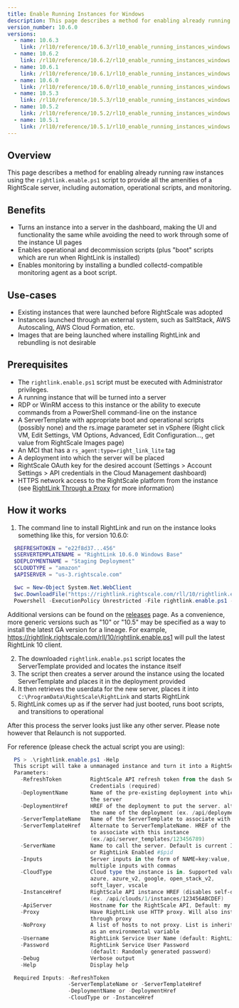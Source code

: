```yaml
---
title: Enable Running Instances for Windows
description: This page describes a method for enabling already running raw instances using the rightlink.enable.ps1 script to provide all the amenities of a RightScale server, including automation, operational scripts, and monitoring.
version_number: 10.6.0
versions:
  - name: 10.6.3
    link: /rl10/reference/10.6.3/rl10_enable_running_instances_windows.html
  - name: 10.6.2
    link: /rl10/reference/10.6.2/rl10_enable_running_instances_windows.html
  - name: 10.6.1
    link: /rl10/reference/10.6.1/rl10_enable_running_instances_windows.html
  - name: 10.6.0
    link: /rl10/reference/10.6.0/rl10_enable_running_instances_windows.html
  - name: 10.5.3
    link: /rl10/reference/10.5.3/rl10_enable_running_instances_windows.html
  - name: 10.5.2
    link: /rl10/reference/10.5.2/rl10_enable_running_instances_windows.html
  - name: 10.5.1
    link: /rl10/reference/10.5.1/rl10_enable_running_instances_windows.html
---
```


## Overview

This page describes a method for enabling already running raw instances using the `rightlink.enable.ps1` script to provide all the amenities of a RightScale server, including automation, operational scripts, and monitoring.

## Benefits

* Turns an instance into a server in the dashboard, making the UI and functionality the same while avoiding the need to work through some of the instance UI pages
* Enables operational and decommission scripts (plus "boot" scripts which are run when RightLink is installed)
* Enables monitoring by installing a bundled collectd-compatible monitoring agent as a boot script.

## Use-cases

* Existing instances that were launched before RightScale was adopted
* Instances launched through an external system, such as SaltStack, AWS Autoscaling, AWS Cloud Formation, etc.
* Images that are being launched where installing RightLink and rebundling is not desirable

## Prerequisites

* The `rightlink.enable.ps1` script must be executed with Administrator privileges.
* A running instance that will be turned into a server
* RDP or WinRM access to this instance or the ability to execute commands from a PowerShell command-line on the instance
* A ServerTemplate with appropriate boot and operational scripts (possibly none) and the rs.image parameter set in vSphere (Right click VM, Edit Settings, VM Options, Advanced, Edit Configuration..., get value from RightScale Images page)
* An MCI that has a `rs_agent:type=right_link_lite` tag
* A deployment into which the server will be placed
* RightScale OAuth key for the desired account (Settings > Account Settings > API credentials in the Cloud Management dashboard)
* HTTPS network access to the RightScale platform from the instance (see [RightLink Through a Proxy](rl10_proxying_rightlink.html) for more information)

## How it works

1. The command line to install RightLink and run on the instance looks something like this, for version 10.6.0:

~~~ powershell
  $REFRESHTOKEN = "e22f8d37...456"
  $SERVERTEMPLATENAME = "RightLink 10.6.0 Windows Base"
  $DEPLOYMENTNAME = "Staging Deployment"
  $CLOUDTYPE = "amazon"
  $APISERVER = "us-3.rightscale.com"

  $wc = New-Object System.Net.WebClient
  $wc.DownloadFile("https://rightlink.rightscale.com/rll/10/rightlink.enable.ps1", "$pwd\rightlink.enable.ps1") 
  Powershell -ExecutionPolicy Unrestricted -File rightlink.enable.ps1 -refreshToken $REFRESHTOKEN -serverTemplateName $SERVERTEMPLATENAME -deploymentName $DEPLOYMENTNAME -cloudType $CLOUDTYPE -ApiServer $APISERVER
~~~
  
  Additional versions can be found on the [releases](/rl10/releases) page. As a convenience, more generic versions such as "10" or "10.5" may be specified as a way to install the latest GA version for a lineage. For example, https://rightlink.rightscale.com/rll/10/rightlink.enable.ps1 will pull the latest RightLink 10 client.

2. The downloaded `rightlink.enable.ps1` script locates the ServerTemplate provided and locates the instance itself
3. The script then creates a server around the instance using the located ServerTemplate and places it in the deployment provided
4. It then retrieves the userdata for the new server, places it into `C:\ProgramData\RightScale\RightLink` and starts RightLink
5. RightLink comes up as if the server had just booted, runs boot scripts, and transitions to operational

After this process the server looks just like any other server. Please note however that Relaunch is not supported.

For reference (please check the actual script you are using):

~~~ powershell
  PS > .\rightlink.enable.ps1 -Help
  This script will take a unmanaged instance and turn it into a RightScale server.
  Parameters:
    -RefreshToken         RightScale API refresh token from the dash Settings>API
                          Credentials (required)
    -DeploymentName       Name of the pre-existing deployment into which to put
                          the server
    -DeploymentHref       HREF of the deployment to put the server. alternate to
                          the name of the deployment (ex. /api/deployments/123456789)
    -ServerTemplateName   Name of the ServerTemplate to associate with this instance
    -ServerTemplateHref   Alternate to ServerTemplateName. HREF of the ServerTemplate
                          to associate with this instance
                          (ex./api/server_templates/123456789)
    -ServerName           Name to call the server. Default is current Instance name
                          or RightLink Enabled #$pid
    -Inputs               Server inputs in the form of NAME=key:value, separate
                          multiple inputs with commas
    -CloudType            Cloud type the instance is in. Supported values are amazon,
                          azure, azure_v2, google, open_stack_v2,
                          soft_layer, vscale
    -InstanceHref         RightScale API instance HREF (disables self-detection)
                          (ex. /api/clouds/1/instances/123456ABCDEF)
    -ApiServer            Hostname for the RightScale API, Default: my.rightscale.com
    -Proxy                Have RightLink use HTTP proxy. Will also install RightLink
                          through proxy
    -NoProxy              A list of hosts to not proxy. List is inherited by scripts
                          as an environmental variable
    -Username             RightLink Service User Name (default: RightLink)
    -Password             RightLink Service User Password
                          (default: Randomly generated password)
    -Debug                Verbose output
    -Help                 Display help

  Required Inputs: -RefreshToken
                   -ServerTemplateName or -ServerTemplateHref
                   -DeploymentName or -DeploymentHref
                   -CloudType or -InstanceHref
~~~
